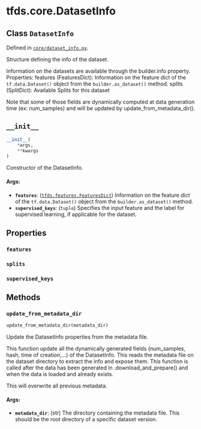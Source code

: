 <div itemscope itemtype="http://developers.google.com/ReferenceObject">
<meta itemprop="name" content="tfds.core.DatasetInfo" />
<meta itemprop="path" content="Stable" />
<meta itemprop="property" content="features"/>
<meta itemprop="property" content="splits"/>
<meta itemprop="property" content="supervised_keys"/>
<meta itemprop="property" content="__init__"/>
<meta itemprop="property" content="update_from_metadata_dir"/>
</div>

# tfds.core.DatasetInfo

## Class `DatasetInfo`





Defined in [`core/dataset_info.py`](https://github.com/tensorflow/datasets/tree/master/tensorflow_datasets/core/dataset_info.py).

Structure defining the info of the dataset.

Information on the datasets are available through the builder.info property.
Properties:
  features (FeaturesDict): Information on the feature dict of the
    `tf.data.Dataset()` object from the `builder.as_dataset()` method.
  splits (SplitDict): Available Splits for this dataset

Note that some of those fields are dynamically computed at data generation
time (ex: num_samples) and will be updated by update_from_metadata_dir().

<h2 id="__init__"><code>__init__</code></h2>

``` python
__init__(
    *args,
    **kwargs
)
```

Constructor of the DatasetInfo.

#### Args:

* <b>`features`</b>: (<a href="../../tfds/features/FeaturesDict.md"><code>tfds.features.FeaturesDict</code></a>) Information on the feature dict
    of the `tf.data.Dataset()` object from the `builder.as_dataset()`
    method.
* <b>`supervised_keys`</b>: (`tuple`) Specifies the input feature and the
    label for supervised learning, if applicable for the dataset.



## Properties

<h3 id="features"><code>features</code></h3>



<h3 id="splits"><code>splits</code></h3>



<h3 id="supervised_keys"><code>supervised_keys</code></h3>





## Methods

<h3 id="update_from_metadata_dir"><code>update_from_metadata_dir</code></h3>

``` python
update_from_metadata_dir(metadata_dir)
```

Update the DatasetInfo properties from the metadata file.

This function update all the dynamically generated fields (num_samples,
hash, time of creation,...) of the DatasetInfo. This reads the metadata
file on the dataset directory to extract the info and expose them.
This function is called after the data has been generated in
.download_and_prepare() and when the data is loaded and already exists.

This will overwrite all previous metadata.

#### Args:

* <b>`metadata_dir`</b>: (str) The directory containing the metadata file. This
    should be the root directory of a specific dataset version.



